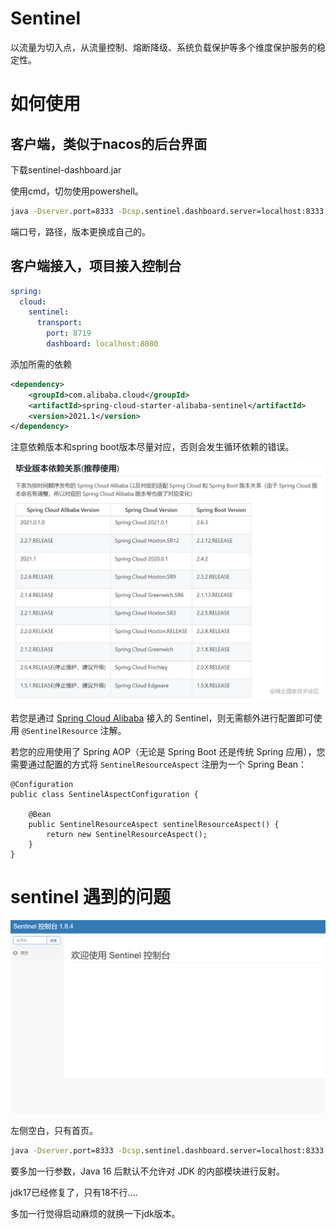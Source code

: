 # Sentinel

以流量为切入点，从流量控制、熔断降级、系统负载保护等多个维度保护服务的稳定性。

# 如何使用

## 客户端，类似于nacos的后台界面

下载sentinel-dashboard.jar

使用cmd，切勿使用powershell。

```cmd
java -Dserver.port=8333 -Dcsp.sentinel.dashboard.server=localhost:8333 -Dproject.name=sentinel-dashboard -jar sentinel-dashboard-1.4.2.jar
```

端口号，路径，版本更换成自己的。

## 客户端接入，项目接入控制台

```yml
spring:
  cloud:
    sentinel:
      transport:
        port: 8719
        dashboard: localhost:8080
```



添加所需的依赖

```xml
<dependency>
    <groupId>com.alibaba.cloud</groupId>
    <artifactId>spring-cloud-starter-alibaba-sentinel</artifactId>
    <version>2021.1</version>
</dependency>
```

注意依赖版本和spring boot版本尽量对应，否则会发生循环依赖的错误。

![image.png](img/59472b1d95da4edf8528c7aedd1c3508tplv-k3u1fbpfcp-zoom-in-crop-mark1304000.awebp)

若您是通过 [Spring Cloud Alibaba](https://github.com/alibaba/spring-cloud-alibaba/wiki/Sentinel) 接入的 Sentinel，则无需额外进行配置即可使用 `@SentinelResource` 注解。

若您的应用使用了 Spring AOP（无论是 Spring Boot 还是传统 Spring 应用），您需要通过配置的方式将 `SentinelResourceAspect` 注册为一个 Spring Bean：

```
@Configuration
public class SentinelAspectConfiguration {

    @Bean
    public SentinelResourceAspect sentinelResourceAspect() {
        return new SentinelResourceAspect();
    }
}
```





# sentinel 遇到的问题

![image-20220608170459343](img/image-20220608170459343.png)

左侧空白，只有首页。



```cmd
java -Dserver.port=8333 -Dcsp.sentinel.dashboard.server=localhost:8333 -Dproject.name=sentinel-dashboard   -jar --add-exports=java.base/sun.net.util=ALL-UNNAMED sentinel-dashboard-1.8.4.jar
```

要多加一行参数，Java 16 后默认不允许对 JDK 的内部模块进行反射。

jdk17已经修复了，只有18不行....

多加一行觉得启动麻烦的就换一下jdk版本。